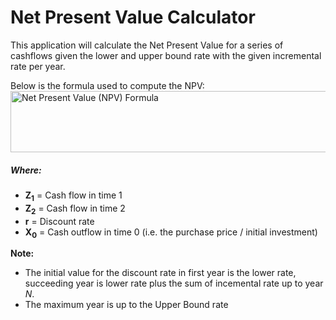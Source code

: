 # Net Present Value Calculator

This application will calculate the Net Present Value for a series of cashflows given the lower and upper bound rate with the given incremental rate per year.

Below is the formula used to compute the NPV:
<img class="aligncenter wp-image-8349" src="https://cdn.corporatefinanceinstitute.com/assets/net-present-value3.png" alt="Net Present Value (NPV) Formula" width="636" height="98" srcset="https://cdn.corporatefinanceinstitute.com/assets/net-present-value3.png 442w, /assets/net-present-value3-300x46.png 300w, /assets/net-present-value3-24x4.png 24w, /assets/net-present-value3-36x6.png 36w, /assets/net-present-value3-48x7.png 48w" sizes="(max-width: 636px) 100vw, 636px">

##### Where:

- **Z<sub>1</sub>** = Cash flow in time 1
- **Z<sub>2</sub>** = Cash flow in time 2
- **r** = Discount rate
- **X<sub>0</sub>**  = Cash outflow in time 0 (i.e. the purchase price / initial investment)

**Note:**
- The initial value for the discount rate in first year is the lower rate, succeeding year is lower rate plus the sum of incemental rate up to year *N*.
- The maximum year is up to the Upper Bound rate
